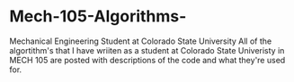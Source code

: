 # Mech-105-Algorithms-
Mechanical Engineering Student at Colorado State University 
All of the algortithm's that I have wriiten as a student at Colorado State Univeristy in MECH 105 are posted with descriptions of the code and what they're used for.
